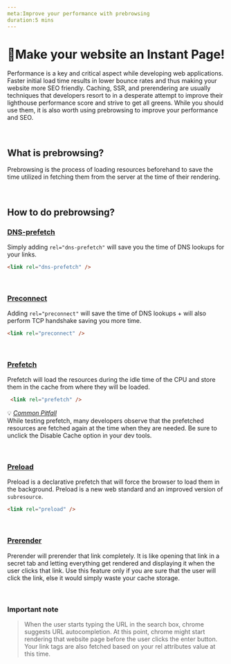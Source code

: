 ```yaml
---
meta:Improve your performance with prebrowsing
duration:5 mins
---
```


# 🚀Make your website an Instant Page!

Performance is a key and critical aspect while developing web applications. Faster initial load time results in lower bounce rates and thus making your website more SEO friendly. Caching, SSR, and prerendering are usually techniques that developers resort to in a desperate attempt to improve their lighthouse performance score and strive to get all greens. While you should use them, it is also worth using prebrowsing to improve your performance and SEO.

</br>

## **What is prebrowsing**?

Prebrowsing is the process of loading resources beforehand to save the time utilized in fetching them from the server at the time of their rendering.

<br/>

## **How to do prebrowsing**?

### <u> DNS-prefetch</u>

Simply adding `rel="dns-prefetch"` will save you the time of DNS lookups for your links.

```html
<link rel="dns-prefetch" />
```
<br/>

### <u> Preconnect</u>

Adding `rel="preconnect"` will save the time of DNS lookups + will also perform TCP handshake saving you more time.

```html
<link rel="preconnect" />
```
<br/>

### <u>Prefetch</u>

Prefetch will load the resources during the idle time of the CPU and store them in the cache from where they will be loaded.

```html
 <link rel="prefetch" /> 
 ```
💡 <u>*Common Pitfall*</u>
<br/>
While testing prefetch, many developers observe that the prefetched resources are fetched again at the time when they are needed. Be sure to unclick the Disable Cache option in your dev tools.

<br/>

### <u>Preload</u>

Preload is a declarative prefetch that will force the browser to load them in the background. Preload is a new web standard and an improved version of `subresource`.
```html
<link rel="preload" />
```

<br/>

### <u>Prerender</u>

Prerender will prerender that link completely. It is like opening that link in a secret tab and letting everything get rendered and displaying it when the user clicks that link. Use this feature only if you are sure that the user will click the link, else it would simply waste your cache storage.

<br/>

### **Important note**

> When the user starts typing the URL in the search box, chrome suggests URL autocompletion. At this point, chrome might start rendering that website page before the user clicks the enter button. Your link tags are also fetched based on your rel attributes value at this time.

